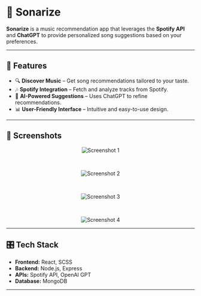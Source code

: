 # 🎵 Sonarize

**Sonarize** is a music recommendation app that leverages the **Spotify API** and **ChatGPT** to provide personalized song suggestions based on your preferences.

---

## 🚀 Features

- 🔍 **Discover Music** – Get song recommendations tailored to your taste.
- 🎶 **Spotify Integration** – Fetch and analyze tracks from Spotify.
- 🤖 **AI-Powered Suggestions** – Uses ChatGPT to refine recommendations.
- 📊 **User-Friendly Interface** – Intuitive and easy-to-use design.

---

## 📸 Screenshots

<p align="center">
  <img src="https://github.com/user-attachments/assets/2ba51a5d-64aa-4e15-bd90-fb1aaa3b4b97" alt="Screenshot 1"/>
</p>
<br/>
<p align="center">
  <img src="https://github.com/user-attachments/assets/a2ff1597-bf25-4f22-9bc0-1e7f1b79419b" alt="Screenshot 2"/>
</p>
<br/>
<p align="center">
  <img src="https://github.com/user-attachments/assets/21bce44a-378f-48a8-8b10-387f6655ecf3" alt="Screenshot 3"/>
</p>
<br/>
<p align="center">
  <img src="https://github.com/user-attachments/assets/92e1a2cb-c3f7-4140-a737-90a468f72a6c" alt="Screenshot 4"/>
</p>

---


## 🎛 Tech Stack

- **Frontend:** React, SCSS
- **Backend:** Node.js, Express
- **APIs:** Spotify API, OpenAI GPT
- **Database:** MongoDB

---
